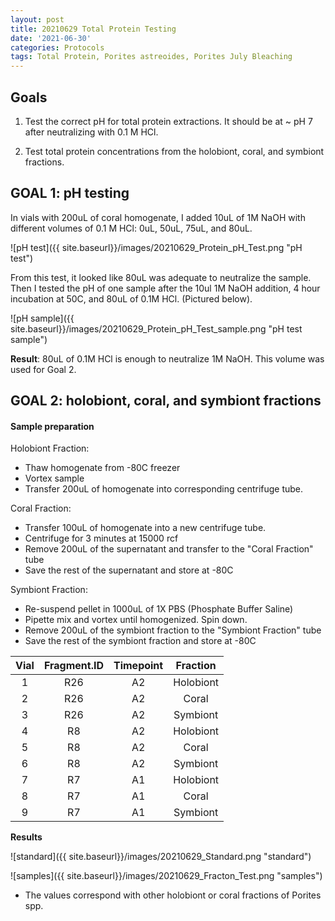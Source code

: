 ```yaml
---
layout: post
title: 20210629 Total Protein Testing
date: '2021-06-30'
categories: Protocols
tags: Total Protein, Porites astreoides, Porites July Bleaching
---
```


## Goals

1. Test the correct pH for total protein extractions. It should be at ~ pH 7 after neutralizing with 0.1 M HCl.

2. Test total protein concentrations from the holobiont, coral, and symbiont fractions.

## GOAL 1: pH testing

In vials with 200uL of coral homogenate, I added 10uL of 1M NaOH with different volumes of 0.1 M HCl: 0uL, 50uL, 75uL, and 80uL.

![pH test]({{ site.baseurl}}/images/20210629_Protein_pH_Test.png "pH test")

From this test, it looked like 80uL was adequate to neutralize the sample. Then I tested the pH of one sample after the 10ul 1M NaOH addition, 4 hour incubation at 50C, and 80uL of 0.1M HCl. (Pictured below).

![pH sample]({{ site.baseurl}}/images/20210629_Protein_pH_Test_sample.png "pH test sample")

**Result**: 80uL of 0.1M HCl is enough to neutralize 1M NaOH. This volume was used for Goal 2.

## GOAL 2: holobiont, coral, and symbiont fractions

#### Sample preparation

Holobiont Fraction:
- Thaw homogenate from -80C freezer
- Vortex sample
- Transfer 200uL of homogenate into corresponding centrifuge tube.

Coral Fraction:
- Transfer 100uL of homogenate into a new centrifuge tube.
- Centrifuge for 3 minutes at 15000 rcf
- Remove 200uL of the supernatant and transfer to the "Coral Fraction" tube
- Save the rest of the supernatant and store at -80C

Symbiont Fraction:
- Re-suspend pellet in 1000uL of 1X PBS (Phosphate Buffer Saline)
- Pipette mix and vortex until homogenized. Spin down.
- Remove 200uL of the symbiont fraction to the "Symbiont Fraction" tube
- Save the rest of the symbiont fraction and store at -80C


| Vial | Fragment.ID | Timepoint |  Fraction |
|:----:|:-----------:|:---------:|:---------:|
|   1  |     R26     |     A2    | Holobiont |
|   2  |     R26     |     A2    |   Coral   |
|   3  |     R26     |     A2    |  Symbiont |
|   4  |      R8     |     A2    | Holobiont |
|   5  |      R8     |     A2    |   Coral   |
|   6  |      R8     |     A2    |  Symbiont |
|   7  |      R7     |     A1    | Holobiont |
|   8  |      R7     |     A1    |   Coral   |
|   9  |      R7     |     A1    |  Symbiont |

**Results**

![standard]({{ site.baseurl}}/images/20210629_Standard.png "standard")

![samples]({{ site.baseurl}}/images/20210629_Fracton_Test.png "samples")


- The values correspond with other holobiont or coral fractions of Porites spp.

